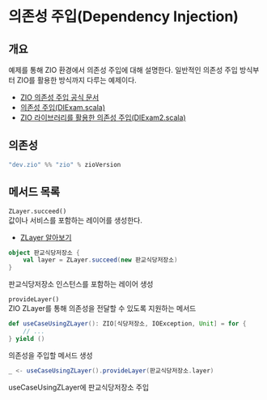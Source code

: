 # 의존성 주입(Dependency Injection)

## 개요
예제를 통해 ZIO 환경에서 의존성 주입에 대해 설명한다.
일반적인 의존성 주입 방식부터 ZIO를 활용한 방식까지 다루는 예제이다.

- [ZIO 의존성 주입 공식 문서](https://zio.dev/reference/di/)
- [의존성 주입(DIExam.scala)](https://github.com/SHSongs/working-scala/blob/main/dependency-injection/src/main/scala/DiTest1.scala)
- [ZIO 라이브러리를 활용한 의존성 주입(DIExam2.scala)](https://github.com/SHSongs/working-scala/blob/main/dependency-injection/src/main/scala/DiTest2.scala)

## 의존성
```scala
"dev.zio" %% "zio" % zioVersion
```

## 메서드 목록
`ZLayer.succeed()`<br/>
값이나 서비스를 포함하는 레이어를 생성한다.
- [ZLayer 알아보기](https://zio.dev/reference/contextual/zlayer/)
```scala
object 판교식당저장소 {
    val layer = ZLayer.succeed(new 판교식당저장소)
}
```
판교식당저장소 인스턴스를 포함하는 레이어 생성


`provideLayer()`<br/>
ZIO ZLayer를 통해 의존성을 전달할 수 있도록 지원하는 메서드
```scala
def useCaseUsingZLayer(): ZIO[식당저장소, IOException, Unit] = for {
    // ...
} yield ()
```
의존성을 주입할 메서드 생성

```scala
_ <- useCaseUsingZLayer().provideLayer(판교식당저장소.layer)
```
useCaseUsingZLayer에 판교식당저장소 주입